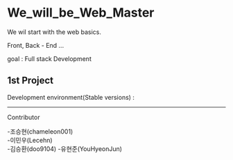 # We_will_be_Web_Master

We wil start with the web basics.



Front, Back - End ...



goal : Full stack Development 



## 1st Project

Development environment(Stable versions) :





------

Contributor

-조승현(chameleon001)  
-이민우(Lecehn)  
-김승환(doo9104)
-유현준(YouHyeonJun)
